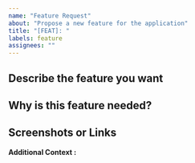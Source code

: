 ```yaml
---
name: "Feature Request"
about: "Propose a new feature for the application"
title: "[FEAT]: "
labels: feature
assignees: ""
---
```


<!-- This file includes comments for guidance. No need to delete them, they will not appear in the final issue. e.g. current line -->

<!-- Please use bullet points instead of paragraphs to keep your issue clear and easy to follow. -->

## Describe the feature you want

<!-- A clear and concise description of the feature -->

## Why is this feature needed?

<!-- Why would this feature be helpful or necessary? -->

## Screenshots or Links

<!-- If applicable, add links to help explain your feature. To add a link, use the format: [Link Text](URL). For example: [GitHub](https://github.com)

Alternatively, add images by position the cursor on the next line and either drag and drop the file or click the 'Paste, drop, or click to add files' button below. -->

**Additional Context :**

<!-- Any other information related to the feature -->
